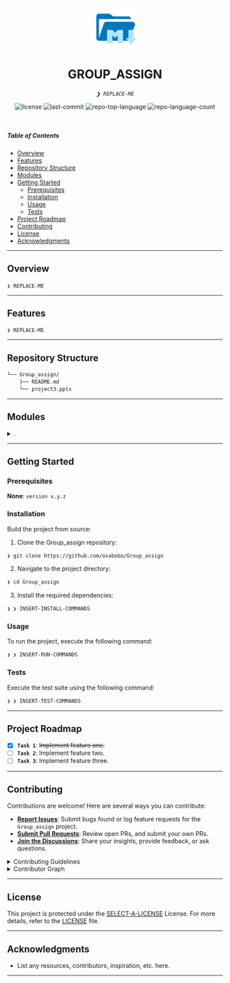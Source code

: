 <p align="center">
  <img src="https://raw.githubusercontent.com/PKief/vscode-material-icon-theme/ec559a9f6bfd399b82bb44393651661b08aaf7ba/icons/folder-markdown-open.svg" width="20%" alt="GROUP_ASSIGN-logo">
</p>
<p align="center">
    <h1 align="center">GROUP_ASSIGN</h1>
</p>
<p align="center">
    <em><code>❯ REPLACE-ME</code></em>
</p>
<p align="center">
	<img src="https://img.shields.io/github/license/osabobo/Group_assign?style=default&logo=opensourceinitiative&logoColor=white&color=0080ff" alt="license">
	<img src="https://img.shields.io/github/last-commit/osabobo/Group_assign?style=default&logo=git&logoColor=white&color=0080ff" alt="last-commit">
	<img src="https://img.shields.io/github/languages/top/osabobo/Group_assign?style=default&color=0080ff" alt="repo-top-language">
	<img src="https://img.shields.io/github/languages/count/osabobo/Group_assign?style=default&color=0080ff" alt="repo-language-count">
</p>
<p align="center">
	<!-- default option, no dependency badges. -->
</p>

<br>

#####  Table of Contents

- [ Overview](#-overview)
- [ Features](#-features)
- [ Repository Structure](#-repository-structure)
- [ Modules](#-modules)
- [ Getting Started](#-getting-started)
    - [ Prerequisites](#-prerequisites)
    - [ Installation](#-installation)
    - [ Usage](#-usage)
    - [ Tests](#-tests)
- [ Project Roadmap](#-project-roadmap)
- [ Contributing](#-contributing)
- [ License](#-license)
- [ Acknowledgments](#-acknowledgments)

---

##  Overview

<code>❯ REPLACE-ME</code>

---

##  Features

<code>❯ REPLACE-ME</code>

---

##  Repository Structure

```sh
└── Group_assign/
    ├── README.md
    └── project3.pptx
```

---

##  Modules

<details closed><summary>.</summary>

| File | Summary |
| --- | --- |
| [project3.pptx](https://github.com/osabobo/Group_assign/blob/main/project3.pptx) | <code>❯ REPLACE-ME</code> |

</details>

---

##  Getting Started

###  Prerequisites

**None**: `version x.y.z`

###  Installation

Build the project from source:

1. Clone the Group_assign repository:
```sh
❯ git clone https://github.com/osabobo/Group_assign
```

2. Navigate to the project directory:
```sh
❯ cd Group_assign
```

3. Install the required dependencies:
```sh
❯ ❯ INSERT-INSTALL-COMMANDS
```

###  Usage

To run the project, execute the following command:

```sh
❯ ❯ INSERT-RUN-COMMANDS
```

###  Tests

Execute the test suite using the following command:

```sh
❯ ❯ INSERT-TEST-COMMANDS
```

---

##  Project Roadmap

- [X] **`Task 1`**: <strike>Implement feature one.</strike>
- [ ] **`Task 2`**: Implement feature two.
- [ ] **`Task 3`**: Implement feature three.

---

##  Contributing

Contributions are welcome! Here are several ways you can contribute:

- **[Report Issues](https://github.com/osabobo/Group_assign/issues)**: Submit bugs found or log feature requests for the `Group_assign` project.
- **[Submit Pull Requests](https://github.com/osabobo/Group_assign/blob/main/CONTRIBUTING.md)**: Review open PRs, and submit your own PRs.
- **[Join the Discussions](https://github.com/osabobo/Group_assign/discussions)**: Share your insights, provide feedback, or ask questions.

<details closed>
<summary>Contributing Guidelines</summary>

1. **Fork the Repository**: Start by forking the project repository to your github account.
2. **Clone Locally**: Clone the forked repository to your local machine using a git client.
   ```sh
   git clone https://github.com/osabobo/Group_assign
   ```
3. **Create a New Branch**: Always work on a new branch, giving it a descriptive name.
   ```sh
   git checkout -b new-feature-x
   ```
4. **Make Your Changes**: Develop and test your changes locally.
5. **Commit Your Changes**: Commit with a clear message describing your updates.
   ```sh
   git commit -m 'Implemented new feature x.'
   ```
6. **Push to github**: Push the changes to your forked repository.
   ```sh
   git push origin new-feature-x
   ```
7. **Submit a Pull Request**: Create a PR against the original project repository. Clearly describe the changes and their motivations.
8. **Review**: Once your PR is reviewed and approved, it will be merged into the main branch. Congratulations on your contribution!
</details>

<details closed>
<summary>Contributor Graph</summary>
<br>
<p align="left">
   <a href="https://github.com{/osabobo/Group_assign/}graphs/contributors">
      <img src="https://contrib.rocks/image?repo=osabobo/Group_assign">
   </a>
</p>
</details>

---

##  License

This project is protected under the [SELECT-A-LICENSE](https://choosealicense.com/licenses) License. For more details, refer to the [LICENSE](https://choosealicense.com/licenses/) file.

---

##  Acknowledgments

- List any resources, contributors, inspiration, etc. here.

---

